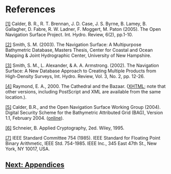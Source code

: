 # References

<a href="#ref1">[1]</a> Calder, B. R., R. T. Brennan, J. D. Case, J. S. Byrne, B. Lamey, B. Gallagher, D. Fabre, R. W. Ladner, F. Moggert, M. Paton (2005).  The Open Navigation Surface Project.  Int. Hydro. Review, 6(2), pp.1-10.

<a href="#ref2">[2]</a> Smith, S. M. (2003).  The Navigation Surface: A Multipurpose Bathymetric Database, Masters Thesis, Center for Coastal and Ocean Mapping & Joint Hydrographic Center, University of New Hampshire.

<a href="#ref3">[3]</a> Smith, S. M., L. Alexander, & A. A. Armstrong. (2002).  The Navigation Surface: A New Database Approach to Creating Multiple Products from High-Density Surveys, Int. Hydro. Review, Vol. 3, No. 2, pp. 12-26.

<a href="#ref4">[4]</a> Raymond, E. A., 2000.  The Cathedral and the Bazaar.  ([XHTML](http://www.catb.org/~esr/writings/cathedral-bazaar/cathedral-bazaar); note that other versions, including PostScript and XML are available from the same location.).

<a href="#ref5">[5]</a> Calder, B.R., and the Open Navigation Surface Working Group (2004). Digital Security Scheme for the Bathymetric Attributed Grid (BAG), Version 1.1, February 2004.  ([online](http://www.opennavsurf.org/papers/ons_digitalsig.pdf)).

<a href="#ref6">[6]</a> Schneier, B.  Applied Cryptography, 2ed.  Wiley, 1995.

<a href="#ref7">[7]</a> IEEE Standard Committee 754 (1985).  IEEE Standard for Floating Point Binary Arithmetic, IEEE Std. 754-1985.  IEEE Inc., 345 East 47th St., New York, NY 10017, USA.

## [Next: Appendices](FSD-Appendices.md)
